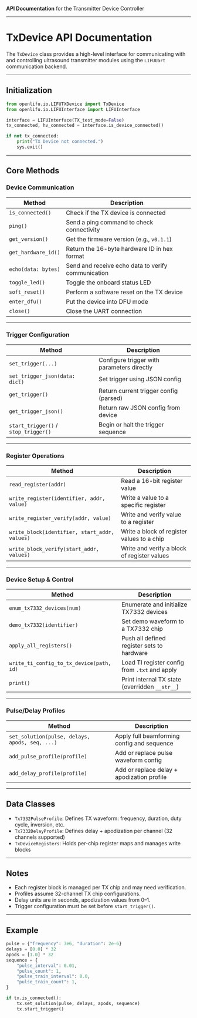 **API Documentation** for the Transmitter Device Controller

---

# TxDevice API Documentation

The `TxDevice` class provides a high-level interface for communicating with and
controlling ultrasound transmitter modules using the `LIFUUart` communication
backend.

---

## Initialization

```python
from openlifu.io.LIFUTXDevice import TxDevice
from openlifu.io.LIFUInterface import LIFUInterface

interface = LIFUInterface(TX_test_mode=False)
tx_connected, hv_connected = interface.is_device_connected()

if not tx_connected:
    print("TX Device not connected.")
    sys.exit()
```

---

## Core Methods

### Device Communication

| Method              | Description                                        |
| ------------------- | -------------------------------------------------- |
| `is_connected()`    | Check if the TX device is connected                |
| `ping()`            | Send a ping command to check connectivity          |
| `get_version()`     | Get the firmware version (e.g., `v0.1.1`)          |
| `get_hardware_id()` | Return the 16-byte hardware ID in hex format       |
| `echo(data: bytes)` | Send and receive echo data to verify communication |
| `toggle_led()`      | Toggle the onboard status LED                      |
| `soft_reset()`      | Perform a software reset on the TX device          |
| `enter_dfu()`       | Put the device into DFU mode                       |
| `close()`           | Close the UART connection                          |

---

### Trigger Configuration

| Method                               | Description                                |
| ------------------------------------ | ------------------------------------------ |
| `set_trigger(...)`                   | Configure trigger with parameters directly |
| `set_trigger_json(data: dict)`       | Set trigger using JSON config              |
| `get_trigger()`                      | Return current trigger config (parsed)     |
| `get_trigger_json()`                 | Return raw JSON config from device         |
| `start_trigger()` / `stop_trigger()` | Begin or halt the trigger sequence         |

---

### Register Operations

| Method                                        | Description                                 |
| --------------------------------------------- | ------------------------------------------- |
| `read_register(addr)`                         | Read a 16-bit register value                |
| `write_register(identifier, addr, value)`     | Write a value to a specific register        |
| `write_register_verify(addr, value)`          | Write and verify value to a register        |
| `write_block(identifier, start_addr, values)` | Write a block of register values to a chip  |
| `write_block_verify(start_addr, values)`      | Write and verify a block of register values |

---

### Device Setup & Control

| Method                                   | Description                                    |
| ---------------------------------------- | ---------------------------------------------- |
| `enum_tx7332_devices(num)`               | Enumerate and initialize TX7332 devices        |
| `demo_tx7332(identifier)`                | Set demo waveform to a TX7332 chip             |
| `apply_all_registers()`                  | Push all defined register sets to hardware     |
| `write_ti_config_to_tx_device(path, id)` | Load TI register config from `.txt` and apply  |
| `print()`                                | Print internal TX state (overridden `__str__`) |

---

### Pulse/Delay Profiles

| Method                                         | Description                                |
| ---------------------------------------------- | ------------------------------------------ |
| `set_solution(pulse, delays, apods, seq, ...)` | Apply full beamforming config and sequence |
| `add_pulse_profile(profile)`                   | Add or replace pulse waveform config       |
| `add_delay_profile(profile)`                   | Add or replace delay + apodization profile |

---

## Data Classes

- `Tx7332PulseProfile`: Defines TX waveform: frequency, duration, duty cycle,
  inversion, etc.
- `Tx7332DelayProfile`: Defines delay + apodization per channel (32 channels
  supported)
- `TxDeviceRegisters`: Holds per-chip register maps and manages write blocks

---

## Notes

- Each register block is managed per TX chip and may need verification.
- Profiles assume 32-channel TX chip configurations.
- Delay units are in seconds, apodization values from 0–1.
- Trigger configuration must be set before `start_trigger()`.

---

## Example

```python
pulse = {"frequency": 3e6, "duration": 2e-6}
delays = [0.0] * 32
apods = [1.0] * 32
sequence = {
    "pulse_interval": 0.01,
    "pulse_count": 1,
    "pulse_train_interval": 0.0,
    "pulse_train_count": 1,
}

if tx.is_connected():
    tx.set_solution(pulse, delays, apods, sequence)
    tx.start_trigger()
```
